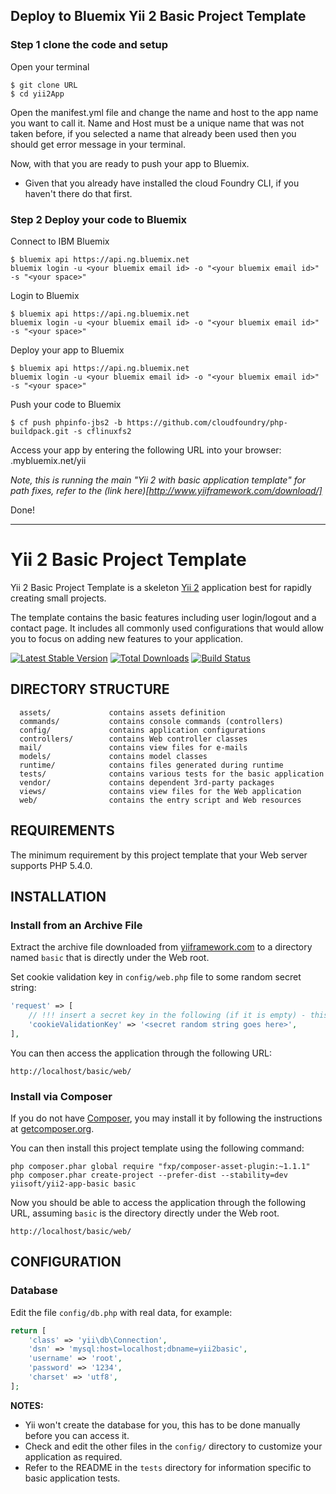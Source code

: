 ## Deploy to Bluemix Yii 2 Basic Project Template

### Step 1 clone the code and setup

Open your terminal
```
$ git clone URL
$ cd yii2App
```
Open the manifest.yml file and change the name and host to the app name you want to call it.
Name and Host must be a unique name that was not taken before, if you selected a name that already been used then you should get error message in your terminal.

Now, with that you are ready to push your app to Bluemix.
- Given that you already have installed the cloud Foundry CLI, if you haven't there do that first.


### Step 2 Deploy your code to Bluemix

Connect to IBM Bluemix
```
$ bluemix api https://api.ng.bluemix.net
bluemix login -u <your bluemix email id> -o "<your bluemix email id>" -s "<your space>"
```

Login to Bluemix
```
$ bluemix api https://api.ng.bluemix.net
bluemix login -u <your bluemix email id> -o "<your bluemix email id>" -s "<your space>"
```

Deploy your app to Bluemix
```
$ bluemix api https://api.ng.bluemix.net
bluemix login -u <your bluemix email id> -o "<your bluemix email id>" -s "<your space>"
```

Push your code to Bluemix
```
$ cf push phpinfo-jbs2 -b https://github.com/cloudfoundry/php-buildpack.git -s cflinuxfs2
```


Access your app by entering the following URL into your browser:
<your-app-name>.mybluemix.net/yii

*Note, this is running the main "Yii 2 with basic application template" for path fixes, refer to the (link here)[http://www.yiiframework.com/download/]*

Done!



-----

Yii 2 Basic Project Template
============================

Yii 2 Basic Project Template is a skeleton [Yii 2](http://www.yiiframework.com/) application best for
rapidly creating small projects.

The template contains the basic features including user login/logout and a contact page.
It includes all commonly used configurations that would allow you to focus on adding new
features to your application.

[![Latest Stable Version](https://poser.pugx.org/yiisoft/yii2-app-basic/v/stable.png)](https://packagist.org/packages/yiisoft/yii2-app-basic)
[![Total Downloads](https://poser.pugx.org/yiisoft/yii2-app-basic/downloads.png)](https://packagist.org/packages/yiisoft/yii2-app-basic)
[![Build Status](https://travis-ci.org/yiisoft/yii2-app-basic.svg?branch=master)](https://travis-ci.org/yiisoft/yii2-app-basic)

DIRECTORY STRUCTURE
-------------------

      assets/             contains assets definition
      commands/           contains console commands (controllers)
      config/             contains application configurations
      controllers/        contains Web controller classes
      mail/               contains view files for e-mails
      models/             contains model classes
      runtime/            contains files generated during runtime
      tests/              contains various tests for the basic application
      vendor/             contains dependent 3rd-party packages
      views/              contains view files for the Web application
      web/                contains the entry script and Web resources



REQUIREMENTS
------------

The minimum requirement by this project template that your Web server supports PHP 5.4.0.


INSTALLATION
------------

### Install from an Archive File

Extract the archive file downloaded from [yiiframework.com](http://www.yiiframework.com/download/) to
a directory named `basic` that is directly under the Web root.

Set cookie validation key in `config/web.php` file to some random secret string:

```php
'request' => [
    // !!! insert a secret key in the following (if it is empty) - this is required by cookie validation
    'cookieValidationKey' => '<secret random string goes here>',
],
```

You can then access the application through the following URL:

~~~
http://localhost/basic/web/
~~~


### Install via Composer

If you do not have [Composer](http://getcomposer.org/), you may install it by following the instructions
at [getcomposer.org](http://getcomposer.org/doc/00-intro.md#installation-nix).

You can then install this project template using the following command:

~~~
php composer.phar global require "fxp/composer-asset-plugin:~1.1.1"
php composer.phar create-project --prefer-dist --stability=dev yiisoft/yii2-app-basic basic
~~~

Now you should be able to access the application through the following URL, assuming `basic` is the directory
directly under the Web root.

~~~
http://localhost/basic/web/
~~~


CONFIGURATION
-------------

### Database

Edit the file `config/db.php` with real data, for example:

```php
return [
    'class' => 'yii\db\Connection',
    'dsn' => 'mysql:host=localhost;dbname=yii2basic',
    'username' => 'root',
    'password' => '1234',
    'charset' => 'utf8',
];
```

**NOTES:**
- Yii won't create the database for you, this has to be done manually before you can access it.
- Check and edit the other files in the `config/` directory to customize your application as required.
- Refer to the README in the `tests` directory for information specific to basic application tests.
